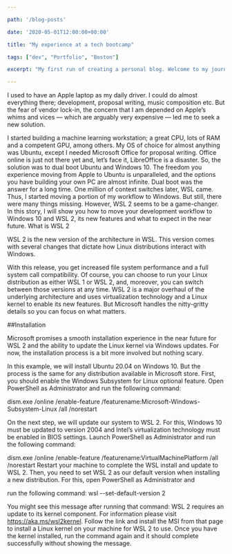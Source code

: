 ```yaml
---

path: '/blog-posts'

date: '2020-05-01T12:00:00+00:00'

title: "My experience at a tech bootcamp"

tags: ["dev", "Portfolio", "Boston"]

excerpt: "My first run of creating a personal blog. Welcome to my journey that is a blog and I will be writing about blogs. I'll also be writing about why blogs are blogs and what this sentence means"

---
```


I used to have an Apple laptop as my daily driver. I could do almost everything there; development, proposal writing, music composition etc. But the fear of vendor lock-in, the concern that I am depended on Apple’s whims and vices — which are arguably very expensive — led me to seek a new solution.

I started building a machine learning workstation; a great CPU, lots of RAM and a competent GPU, among others. My OS of choice for almost anything was Ubuntu, except I needed Microsoft Office for proposal writing. Office online is just not there yet and, let’s face it, LibreOffice is a disaster. So, the solution was to dual boot Ubuntu and Windows 10. The freedom you experience moving from Apple to Ubuntu is unparalleled, and the options you have building your own PC are almost infinite.
Dual boot was the answer for a long time. One million of context switches later, WSL came. Thus, I started moving a portion of my workflow to Windows. But still, there were many things missing. However, WSL 2 seems to be a game-changer. In this story, I will show you how to move your development workflow to Windows 10 and WSL 2, its new features and what to expect in the near future.
What is WSL 2

WSL 2 is the new version of the architecture in WSL. This version comes with several changes that dictate how Linux distributions interact with Windows.  

With this release, you get increased file system performance and a full system call compatibility. Of course, you can choose to run your Linux distribution as either WSL 1 or WSL 2, and, moreover, you can switch between those versions at any time. WSL 2 is a major overhaul of the underlying architecture and uses virtualization technology and a Linux kernel to enable its new features. But Microsoft handles the nitty-gritty details so you can focus on what matters.  

##Installation

Microsoft promises a smooth installation experience in the near future for WSL 2 and the ability to update the Linux kernel via Windows updates. For now, the installation process is a bit more involved but nothing scary.  

In this example, we will install Ubuntu 20.04 on Windows 10. But the process is the same for any distribution available in Microsoft store. First, you should enable the Windows Subsystem for Linux optional feature. Open PowerShell as Administrator and run the following command:  

dism.exe /online /enable-feature /featurename:Microsoft-Windows-Subsystem-Linux /all /norestart  

On the next step, we will update our system to WSL 2. For this, Windows 10 must be updated to version 2004 and Intel’s virtualization technology must be enabled in BIOS settings. Launch PowerShell as 
Administrator and run the following command:  

dism.exe /online /enable-feature /featurename:VirtualMachinePlatform /all /norestart
Restart your machine to complete the WSL install and update to WSL 2. Then, you need to set WSL 2 as our default version when installing a new distribution. For this, open PowerShell as Administrator and 

run the following command:
wsl --set-default-version 2

You might see this message after running that command: WSL 2 requires an update to its kernel component. For information please visit https://aka.ms/wsl2kernel. Follow the link and install the MSI from that page to install a Linux kernel on your machine for WSL 2 to use. Once you have the kernel installed, run the command again and it should complete successfully without showing the message.
